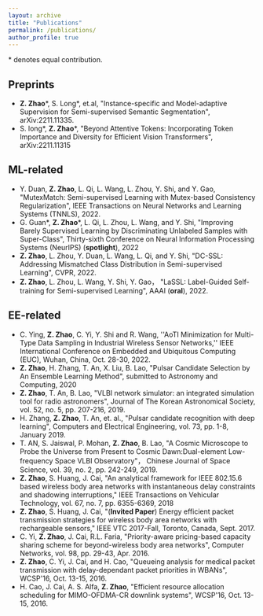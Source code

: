 ```yaml
---
layout: archive
title: "Publications"
permalink: /publications/
author_profile: true
---
```


\* denotes equal contribution.

## Preprints
- **Z. Zhao**\*, S. Long*, et.al,  "Instance-specific and Model-adaptive Supervision for Semi-supervised Semantic Segmentation", arXiv:2211.11335.
- S. long*, **Z. Zhao**\*, "Beyond Attentive Tokens: Incorporating Token Importance and Diversity for Efficient Vision Transformers", arXiv:2211.11315

## ML-related
- Y. Duan, **Z. Zhao**, L. Qi, L. Wang, L. Zhou, Y. Shi, and Y. Gao, "MutexMatch: Semi-supervised Learning with Mutex-based Consistency Regularization", IEEE Transactions on Neural Networks and Learning Systems (TNNLS), 2022.
- G. Guan*, **Z. Zhao**\*, L. Qi, L. Zhou, L. Wang, and Y. Shi, "Improving Barely Supervised Learning by Discriminating Unlabeled Samples with Super-Class", Thirty-sixth Conference on Neural Information Processing Systems (NeurIPS) (**spotlight**), 2022
- **Z. Zhao**, L. Zhou, Y. Duan, L. Wang, L. Qi, and Y. Shi, "DC-SSL: Addressing Mismatched Class Distribution in Semi-supervised Learning", CVPR, 2022.
- **Z. Zhao**, L. Zhou, L. Wang, Y. Shi, Y. Gao， "LaSSL: Label-Guided Self-training for Semi-supervised Learning", AAAI (**oral**), 2022.

## EE-related
- C. Ying, **Z. Zhao**, C. Yi, Y. Shi and R. Wang, ''AoTI Minimization for Multi-Type Data Sampling in Industrial Wireless Sensor Networks,'' IEEE International Conference on Embedded and Ubiquitous Computing (EUC), Wuhan, China, Oct. 28-30, 2022.
- **Z. Zhao**, H. Zhang, T. An, X. Liu, B. Lao, "Pulsar Candidate Selection by An Ensemble Learning Method", submitted to Astronomy and Computing, 2020
- **Z. Zhao**, T. An, B. Lao, "VLBI network simulator: an integrated simulation tool for radio astronomers", Journal of The Korean Astronomical Society, vol. 52, no. 5, pp. 207-216, 2019.
- H. Zhang, **Z. Zhao**, T. An, et. al., "Pulsar candidate recognition with deep learning", Computers and Electrical Engineering, vol. 73, pp. 1-8, January 2019.
- T. AN, S. Jaiswal, P. Mohan, **Z. Zhao**,  B. Lao, "A Cosmic Microscope to Probe the Universe from Present to Cosmic Dawn:Dual-element Low-frequency Space VLBI Observatory"， Chinese Journal of Space Science, vol. 39, no. 2, pp. 242-249, 2019.
- **Z. Zhao**, S. Huang, J. Cai, "An analytical framework for IEEE 802.15.6 based wireless body area networks with instantaneous delay constraints and shadowing interruptions," IEEE Transactions on Vehicular Technology, vol. 67, no. 7, pp. 6355-6369, 2018
- **Z. Zhao**, S. Huang, J. Cai, "(**Invited Paper**) Energy efficient packet transmission strategies for wireless body area networks with rechargeable sensors," IEEE VTC 2017-Fall, Toronto, Canada, Sept. 2017.
- C. Yi, **Z. Zhao**, J. Cai, R.L. Faria, "Priority-aware pricing-based capacity sharing scheme for beyond-wireless body area networks", Computer Networks, vol. 98, pp. 29-43, Apr. 2016.
- **Z. Zhao**, C. Yi, J. Cai, and H. Cao, "Queueing analysis for medical packet transmission with delay-dependant packet priorities in WBANs", WCSP'16, Oct. 13-15, 2016.
- H. Cao, J. Cai, A. S. Alfa, **Z. Zhao**, "Efficient resource allocation scheduling for MIMO-OFDMA-CR downlink systems", WCSP'16, Oct. 13-15, 2016.
